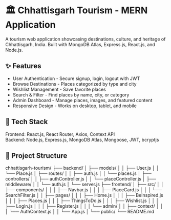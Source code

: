 # 🏛️ Chhattisgarh Tourism - MERN Application

A tourism web application showcasing destinations, culture, and heritage of Chhattisgarh, India. Built with MongoDB Atlas, Express.js, React.js, and Node.js.

## ✨ Features

- User Authentication - Secure signup, login, logout with JWT
- Browse Destinations - Places categorized by type and city
- Wishlist Management - Save favorite places
- Search & Filter - Find places by name, city, or category
- Admin Dashboard - Manage places, images, and featured content
- Responsive Design - Works on desktop, tablet, and mobile

## 🚀 Tech Stack

Frontend: React.js, React Router, Axios, Context API  
Backend: Node.js, Express.js, MongoDB Atlas, Mongoose, JWT, bcryptjs



## 📁 Project Structure

chhattisgarh-tourism/
├── backend/
│   ├── models/
│   │   ├── User.js
│   │   └── Place.js
│   ├── routes/
│   │   ├── auth.js
│   │   └── places.js
│   ├── controllers/
│   │   ├── authController.js
│   │   └── placeController.js
│   ├── middleware/
│   │   └── auth.js
│   └── server.js
├── frontend/
│   ├── src/
│   │   ├── components/
│   │   │   ├── Navbar.js
│   │   │   ├── PlaceCard.js
│   │   │   └── SearchFilter.js
│   │   ├── pages/
│   │   │   ├── Home.js
│   │   │   ├── BeInspired.js
│   │   │   ├── Places.js
│   │   │   ├── ThingsToDo.js
│   │   │   ├── Wishlist.js
│   │   │   ├── Login.js
│   │   │   ├── Register.js
│   │   │   └── admin/
│   │   ├── context/
│   │   │   └── AuthContext.js
│   │   └── App.js
│   └── public/
└── README.md
```


